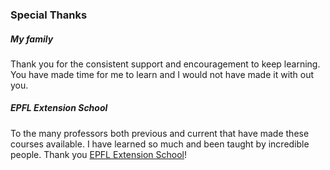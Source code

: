 ### Special Thanks

##### My family
Thank you for the consistent support and encouragement to keep learning. You have made time for me to learn and I would not have made it with out you.

##### EPFL Extension School
To the many professors both previous and current that have made these courses available. I have learned so much and been taught by incredible people. Thank you <a href="https://www.extensionschool.ch/learn/applied-data-science-communication-visualization" target="_blank">EPFL Extension School</a>!

